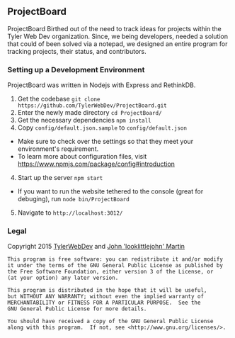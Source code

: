 ProjectBoard
------------

ProjectBoard Birthed out of the need to track ideas for projects within the
Tyler Web Dev organization. Since, we being developers, needed a solution that
could of been solved via a notepad, we designed an entire program for tracking
projects, their status, and contributors.

### Setting up a Development Environment
ProjectBoard was written in Nodejs with Express and RethinkDB.

1. Get the codebase `git clone https://github.com/TylerWebDev/ProjectBoard.git`
2. Enter the newly made directory `cd ProjectBoard/`
3. Get the necessary dependencies `npm install`
4. Copy `config/default.json.sample` to `config/default.json`
  * Make sure to check over the settings so that they meet your environment's requirement.
  * To learn more about configuration files, visit https://www.npmjs.com/package/config#introduction
4. Start up the server `npm start`
  * If you want to run the website tethered to the console (great for debuging), run `node bin/ProjectBoard`
5. Navigate to `http://localhost:3012/`

### Legal

Copyright 2015 [TylerWebDev](http://tylerwebdev.io/) and [John 'looklittlejohn' Martin](https://looklittlejohn.com/)

```
This program is free software: you can redistribute it and/or modify
it under the terms of the GNU General Public License as published by
the Free Software Foundation, either version 3 of the License, or
(at your option) any later version.

This program is distributed in the hope that it will be useful,
but WITHOUT ANY WARRANTY; without even the implied warranty of
MERCHANTABILITY or FITNESS FOR A PARTICULAR PURPOSE.  See the
GNU General Public License for more details.

You should have received a copy of the GNU General Public License
along with this program.  If not, see <http://www.gnu.org/licenses/>.
```
